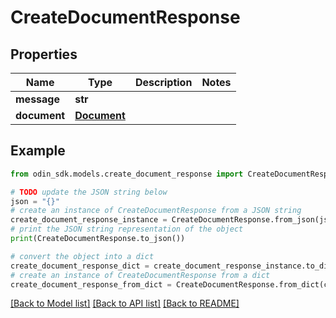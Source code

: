 # CreateDocumentResponse


## Properties

Name | Type | Description | Notes
------------ | ------------- | ------------- | -------------
**message** | **str** |  | 
**document** | [**Document**](Document.md) |  | 

## Example

```python
from odin_sdk.models.create_document_response import CreateDocumentResponse

# TODO update the JSON string below
json = "{}"
# create an instance of CreateDocumentResponse from a JSON string
create_document_response_instance = CreateDocumentResponse.from_json(json)
# print the JSON string representation of the object
print(CreateDocumentResponse.to_json())

# convert the object into a dict
create_document_response_dict = create_document_response_instance.to_dict()
# create an instance of CreateDocumentResponse from a dict
create_document_response_from_dict = CreateDocumentResponse.from_dict(create_document_response_dict)
```
[[Back to Model list]](../README.md#documentation-for-models) [[Back to API list]](../README.md#documentation-for-api-endpoints) [[Back to README]](../README.md)


